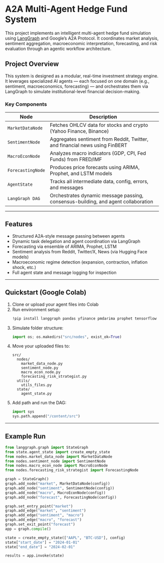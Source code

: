 # A2A Multi-Agent Hedge Fund System

This project implements an intelligent multi-agent hedge fund simulation using [LangGraph](https://github.com/langchain-ai/langgraph) and Google’s A2A Protocol. It coordinates market analysis, sentiment aggregation, macroeconomic interpretation, forecasting, and risk evaluation through an agentic workflow architecture.

## Project Overview

This system is designed as a modular, real-time investment strategy engine. It leverages specialized AI agents — each focused on one domain (e.g., sentiment, macroeconomics, forecasting) — and orchestrates them via LangGraph to simulate institutional-level financial decision-making.

### Key Components

| Node                     | Description |
|--------------------------|-------------|
| `MarketDataNode`         | Fetches OHLCV data for stocks and crypto (Yahoo Finance, Binance) |
| `SentimentNode`          | Aggregates sentiment from Reddit, Twitter, and financial news using FinBERT |
| `MacroEconNode`          | Analyzes macro indicators (GDP, CPI, Fed Funds) from FRED/IMF |
| `ForecastingNode`        | Produces price forecasts using ARIMA, Prophet, and LSTM models |
| `AgentState`             | Tracks all intermediate data, config, errors, and messages |
| `LangGraph DAG`          | Orchestrates dynamic message passing, consensus-building, and agent collaboration |

---

## Features

- Structured A2A-style message passing between agents
- Dynamic task delegation and agent coordination via LangGraph
- Forecasting via ensemble of ARIMA, Prophet, LSTM
- Sentiment analysis from Reddit, Twitter/X, News (via Hugging Face models)
- Macroeconomic regime detection (expansion, contraction, inflation shock, etc.)
- Full agent state and message logging for inspection

---

## Quickstart (Google Colab)

1. Clone or upload your agent files into Colab
2. Run environment setup:
    ```bash
    !pip install langgraph pandas yfinance pmdarima prophet tensorflow transformers praw tweepy newsapi-python python-binance
    ```
3. Simulate folder structure:
    ```python
    import os; os.makedirs("src/nodes", exist_ok=True)
    ```
4. Move your uploaded files to:
    ```
    src/
      nodes/
        market_data_node.py
        sentiment_node.py
        macro_econ_node.py
        forecasting_risk_strategist.py
      utils/
        utils_files.py
      state/
        agent_state.py
    ```
5. Add path and run the DAG:
    ```python
    import sys
    sys.path.append("/content/src")
    ```

---

## Example Run

```python
from langgraph.graph import StateGraph
from state.agent_state import create_empty_state
from nodes.market_data_node import MarketDataNode
from nodes.sentiment_node import SentimentNode
from nodes.macro_econ_node import MacroEconNode
from nodes.forecasting_risk_strategist import ForecastingNode

graph = StateGraph()
graph.add_node("market", MarketDataNode(config))
graph.add_node("sentiment", SentimentNode(config))
graph.add_node("macro", MacroEconNode(config))
graph.add_node("forecast", ForecastingNode(config))

graph.set_entry_point("market")
graph.add_edge("market", "sentiment")
graph.add_edge("sentiment", "macro")
graph.add_edge("macro", "forecast")
graph.set_exit_point("forecast")
app = graph.compile()

state = create_empty_state(["AAPL", "BTC-USD"], config)
state["start_date"] = "2024-01-01"
state["end_date"] = "2024-02-01"

results = app.invoke(state)
